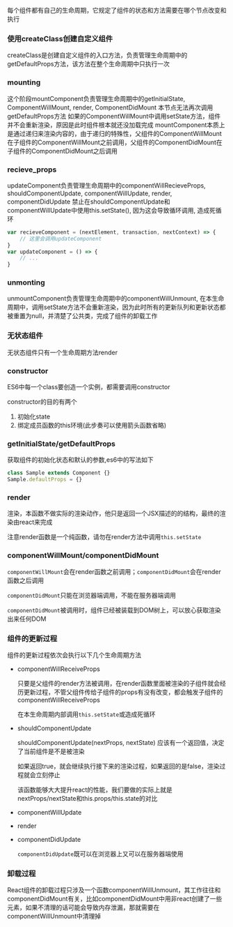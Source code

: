 每个组件都有自己的生命周期，它规定了组件的状态和方法需要在哪个节点改变和执行
### 使用createClass创建自定义组件
createClass是创建自定义组件的入口方法，负责管理生命周期中的getDefaultProps方法，该方法在整个生命周期中只执行一次

### mounting
这个阶段mountComponent负责管理生命周期中的getInitialState, ComponentWillMount, render, ComponentDidMount
本节点无法再次调用getDefaultProps方法
如果的ComponentWillMount中调用setState方法，组件并不会重新渲染，原因是此时组件根本就还没加载完成
mountComponent本质上是通过递归来渲染内容的，由于递归的特殊性，父组件的ComponentWillMount在子组件的ComponentWillMount之前调用，父组件的ComponentDidMount在子组件的ComponentDidMount之后调用

### recieve_props
updateComponent负责管理生命周期中的componentWillRecieveProps, shouldComponentUpdate, componentWillUpdate, render, componentDidUpdate
禁止在shouldComponentUpdate和componentWillUpdate中使用this.setState(), 因为这会导致循环调用, 造成死循环

```js
var recieveComponent = (nextElement, transaction, nextContext) => {
	// 这里会调用updateComponent
}
var updateComponent = () => {
	// ...
}
```

### unmonting
unmountComponent负责管理生命周期中的componentWillUnmount, 在本生命周期中，调用setState方法不会重新渲染，因为此时所有的更新队列和更新状态都被重置为null，并清楚了公共类，完成了组件的卸载工作

### 无状态组件
无状态组件只有一个生命周期方法render

### constructor
ES6中每一个class要创造一个实例，都需要调用constructor

constructor的目的有两个

1. 初始化state
2. 绑定成员函数的this环境(此步奏可以使用箭头函数省略)

### getInitialState/getDefaultProps
获取组件的初始化状态和默认的参数,es6中的写法如下

```js
class Sample extends Component {}
Sample.defaultProps = {}
```

### render
渲染，本函数不做实际的渲染动作，他只是返回一个JSX描述的的结构，最终的渲染由react来完成

注意render函数是一个纯函数，请勿在render方法中调用`this.setState`

### componentWillMount/componentDidMount
`componentWillMount`会在render函数之前调用；`componentDidMount`会在render函数之后调用

`componentDidMount`只能在浏览器端调用，不能在服务器端调用

`componentDidMount`被调用时，组件已经被装载到DOM树上，可以放心获取渲染出来任何DOM

### 组件的更新过程
组件的更新过程依次会执行以下几个生命周期方法

- componentWillReceiveProps

	只要是父组件的render方法被调用，在render函数里面被渲染的子组件就会经历更新过程，不管父组件传给子组件的props有没有改变，都会触发子组件的componentWillReceiveProps

	在本生命周期内部调用`this.setState`或造成死循环

- shouldComponentUpdate

	shouldComponentUpdate(nextProps, nextState) 应该有一个返回值，决定了当前组件是不是被渲染

	如果返回true，就会继续执行接下来的渲染过程，如果返回的是false，渲染过程就会立刻停止

	该函数能够大大提升react的性能，我们要做的实际上就是nextProps/nextState和this.props/this.state的对比

- componentWillUpdate
- render
- componentDidUpdate

	`componentDidUpdate`既可以在浏览器上又可以在服务器端使用

### 卸载过程
React组件的卸载过程只涉及一个函数componentWillUnmount，其工作往往和componentDidMount有关，比如componentDidMount中用非react创建了一些元素，如果不清理的话可能会导致内存泄漏，那就需要在componentWillUnmount中清理掉